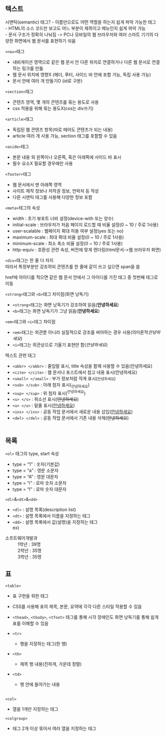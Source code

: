 <h2>텍스트</h2>
시맨틱(semantic) 태그?
- 이름만으로도 어떤 역할을 하는지 쉽게 파악 가능한 태그<br>
- HTML의 소스 코드만 보고도 어느 부분이 제목이고 메뉴인지 쉽게 파악 가능<br>
- 문서 구조가 정확히 나눠짐 -> PC나 모바일의 웹 브라우저와 여러 스마트 기기의 다양한 화면에서 웹 문서를 표현하기 쉬움<br>

`<nav>`태그
- 내비게이션 영역으로 같은 웹 문서 안 다른 위치로 연결하거나 다른 웹 문서로 연결하는 링크를 만듦
- 웹 문서 위치에 영향X (헤더, 푸터, 사이드 바 안에 포함 가능, 독립 사용 가능)
- 문서 안에 여러 개 만들기O (id로 구분)<br>

`<section>`태그
- 콘텐츠 영역, 몇 개의 콘텐츠를 묶는 용도로 사용
- css 적용을 위해 묶는 용도X(css는 div쓰기)<br>

`<article>`태그
- 독립된 웹 콘텐츠 항목(따로 떼어도 콘텐츠가 되는 내용)
- article 여러 개 사용 가능, section 태그를 포함할 수 있음<br>

`<aside>`태그
- 본문 내용 외 왼쪽이나 오른쪽, 혹은 아래쪽에 사이드 바 표시
- 필수 요소X 필요할 경우에만 사용<br>

`<footer>`태그
- 웹 문서에서 맨 아래쪽 영역
- 사이트 제작 정보나 저작권 정보, 연락처 등 작성
- 다른 시맨틱 태그를 사용해 다양한 정보 포함<br>

`<meta>`태그의 속성
- width : 초기 뷰포트 너비 설정(device-with 또는 양수)
- initial-scale : 브라우저가 처음 페이지 로드할 때 비율 설정(0 ~ 10 / 주로 1사용)
- user-scalable : 웹페이지 확대 허용 여부 설정(yes 또는 no)
- maximum-scale : 최대 확대 비율 설정(0 ~ 10 / 주로 1사용)
- minimum-scale : 최소 축소 비율 설정(0 ~ 10 / 주로 1사용)
- http-equiv : 호환성 관련 속성, 버전에 맞게 렌더링(html문서->웹 브라우저 화면)<br>

`<div>`태그는 한 줄 다 차지<br>
따라서 특정부분만 강조하되 콘텐츠를 한 줄에 같이 쓰고 싶으면 span을 씀

href에 아이디를 적으면 같은 웹 문서 안에서 그 아이디를 가진 태그 중 첫번째 태그로 이동<br>

`<strong>`태그와 `<b>`태그 차이점(화면 낭독기)
- `<strong>`태그는 화면 낭독기가 강조하여 읽음(<strong>안녕하세요</strong>)
- `<b>`태그는 화면 낭독기가 그냥 읽음(<b>안녕하세요</b>)<br>

`<em>`태그와 `<i>`태그 차이점
- `<em>`태그는 외관뿐 아니라 실질적으로 강조를 써야하는 경우 사용(의미론적<em>안녕하세요</em>)
- `<i>`태그는 외관상으로 기울기 표현만 함(<i>안녕하세요</i>)<br>

텍스트 관련 태그
- `<abbr> </abbr>` : 줄임말 표시, title 속성을 함께 사용할 수 있음(<abbr>안녕하세요</abbr>)
- `<cite> </cite>` : 웹 문서나 포스트에서 참고 내용 표시(<cute>안녕하세요</cite>)
- `<small> </small>` : 부가 정보처럼 작게 표시(<small>안녕하세요</small>)
- `<sub> </sub>` : 아래 첨자 표시(<sub>안녕하세요</sub>)
- `<sup> </sup>` : 위 첨자 표시(<sup>안녕하세요</sup>)
- `<s> </s>` : 취소선 표시(<s>안녕하세요</s>)
- `<u> </u>` : 밑줄 표시(<u>안녕하세요</u>)
- `<ins> </ins>` : 공동 작업 문서에서 새로운 내용 삽입(<ins>안녕하세요</ins>)
- `<del> </del>` : 공동 작업 문서에서 기존 내용 삭제(<del>안녕하세요</del>)<br><br>

<h2>목록</h2>

`<ol>` 태그의 type, start 속성
- type = “1” : 숫자(기본값)
- type = “a” : 영문 소문자
- type = “A” : 영문 대문자
- type = “ⅰ” : 로마 숫자 소문자
- type = “Ⅰ” : 로마 숫자 대문자<br>

`<dl>`&`<dt>`&`<dd>`
- `<dl>` : 설명 목록(description list)
- `<dt>` : 설명 목록에서 이름을 지정하는 태그
- `<dd>` : 설명 목록에서 값(설명)을 지정하는 태그<br>
ex)
<dl>
  <dt>소프트웨어개발과</dt>
  <dd>1학년 : 39명</dd>
  <dd>2학년 : 35명</dd>
  <dd>3학년 : 35명</dd>
</dl>

<h2>표</h2>

`<table>`
- 표 구현을 위한 태그
- CSS를 사용해 표의 제목, 본문, 요약에 각각 다른 스타일 적용할 수 있음
- `<thead>`, `<tbody>`, `<tfoot>` 태그를 통해 시각 장애인도 화면 낭독기를 통해 쉽게 표를 이해할 수 있음
- `<tr>`
    - 행을 지정하는 태그(한 행)

- `<th>`
    - 제목 행 내용(진하게, 가운데 정렬)
  
- `<td>`
    - 행 안에 들어가는 내용<br><br>

`<col>`
- 열을 1개만 지정하는 태그

`<colgroup>`
- <col> 태그 2개 이상 묶어서 여러 열을 지정하는 태그
